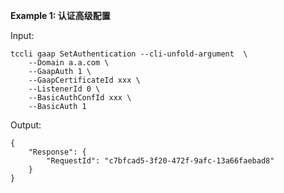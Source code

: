 **Example 1: 认证高级配置**



Input: 

```
tccli gaap SetAuthentication --cli-unfold-argument  \
    --Domain a.a.com \
    --GaapAuth 1 \
    --GaapCertificateId xxx \
    --ListenerId 0 \
    --BasicAuthConfId xxx \
    --BasicAuth 1
```

Output: 
```
{
    "Response": {
        "RequestId": "c7bfcad5-3f20-472f-9afc-13a66faebad8"
    }
}
```

